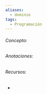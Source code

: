 ```yaml
---
aliases:
  - dominio
tags:
  - Programación
---
```

###### Concepto:



###### Anotaciones:

> 

###### Recursos:

- []()